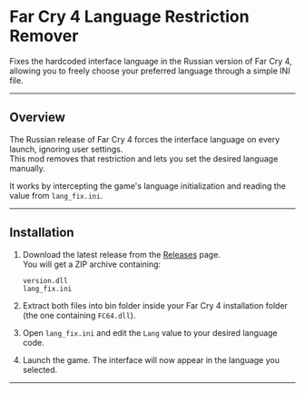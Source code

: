 # Far Cry 4 Language Restriction Remover

Fixes the hardcoded interface language in the Russian version of Far Cry 4, allowing you to freely choose your preferred language through a simple INI file.

---

## Overview

The Russian release of Far Cry 4 forces the interface language on every launch, ignoring user settings.  
This mod removes that restriction and lets you set the desired language manually.

It works by intercepting the game's language initialization and reading the value from `lang_fix.ini`.

---

## Installation

1. Download the latest release from the [Releases](../../releases) page.  
   You will get a ZIP archive containing:

   ```
   version.dll
   lang_fix.ini
   ```

2. Extract both files into bin folder inside your Far Cry 4 installation folder (the one containing `FC64.dll`).

3. Open `lang_fix.ini` and edit the `Lang` value to your desired language code.

4. Launch the game. The interface will now appear in the language you selected.

---

